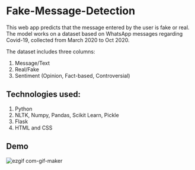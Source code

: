 # Fake-Message-Detection

This web app predicts that the message entered by the user
is fake or real. The model works on a dataset based on
WhatsApp messages regarding Covid-19, collected from 
March 2020 to Oct 2020. 

The dataset includes three columns:
1. Message/Text
2. Real/Fake
3. Sentiment (Opinion, Fact-based, Controversial)

## Technologies used:

1. Python
2. NLTK, Numpy, Pandas, Scikit Learn, Pickle
3. Flask
4. HTML and CSS

## Demo

![ezgif com-gif-maker](https://user-images.githubusercontent.com/47416959/117653930-ae35f980-b1b2-11eb-88f1-392c9bc417f2.gif)
